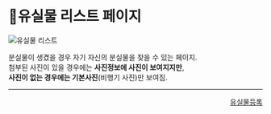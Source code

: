 # 📌유실물 리스트 페이지   

![유실물 리스트](https://user-images.githubusercontent.com/88878686/180643416-f279ae8f-70a2-4ed3-b108-75fdd53c7b00.png)   

분실물이 생겼을 경우 자기 자신의 분실물을 찾을 수 있는 페이지.   
첨부된 사진이 있을 경우에는 **사진정보에 사진이 보여지지만**,   
**사진이 없는 경우에는 기본사진**(비행기 사진)만 보여짐.   

***
<div align="right">   
  
[유실물등록](https://github.com/kwanwwok/finalproject/blob/main/%EA%B5%AC%ED%98%84%EC%84%A4%EB%AA%85/%EC%9C%A0%EC%8B%A4%EB%AC%BC%EB%93%B1%EB%A1%9D.md) 

</div>
